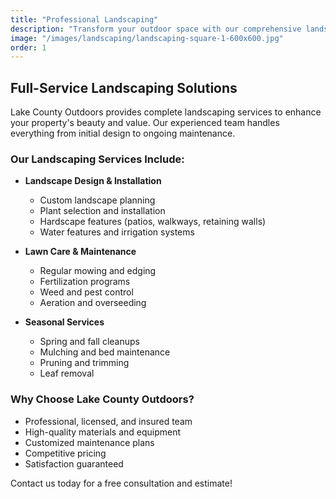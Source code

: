 ```yaml
---
title: "Professional Landscaping"
description: "Transform your outdoor space with our comprehensive landscaping services including design, installation, and maintenance."
image: "/images/landscaping/landscaping-square-1-600x600.jpg"
order: 1
---
```


## Full-Service Landscaping Solutions

Lake County Outdoors provides complete landscaping services to enhance your property's beauty and value. Our experienced team handles everything from initial design to ongoing maintenance.

### Our Landscaping Services Include:

- **Landscape Design & Installation**
  - Custom landscape planning
  - Plant selection and installation
  - Hardscape features (patios, walkways, retaining walls)
  - Water features and irrigation systems

- **Lawn Care & Maintenance**
  - Regular mowing and edging
  - Fertilization programs
  - Weed and pest control
  - Aeration and overseeding

- **Seasonal Services**
  - Spring and fall cleanups
  - Mulching and bed maintenance
  - Pruning and trimming
  - Leaf removal

### Why Choose Lake County Outdoors?

- Professional, licensed, and insured team
- High-quality materials and equipment
- Customized maintenance plans
- Competitive pricing
- Satisfaction guaranteed

Contact us today for a free consultation and estimate!